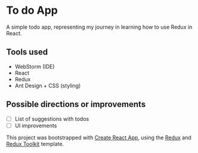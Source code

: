# To do App
A simple todo app, representing my journey in learning how to use Redux in React.

## Tools used
 - WebStorm (IDE)
 - React
 - Redux
 - Ant Design + CSS (styling)

## Possible directions or improvements
 - [ ] List of suggestions with todos
 - [ ] UI improvements

This project was bootstrapped with [Create React App](https://github.com/facebook/create-react-app), using the [Redux](https://redux.js.org/) and [Redux Toolkit](https://redux-toolkit.js.org/) template.
